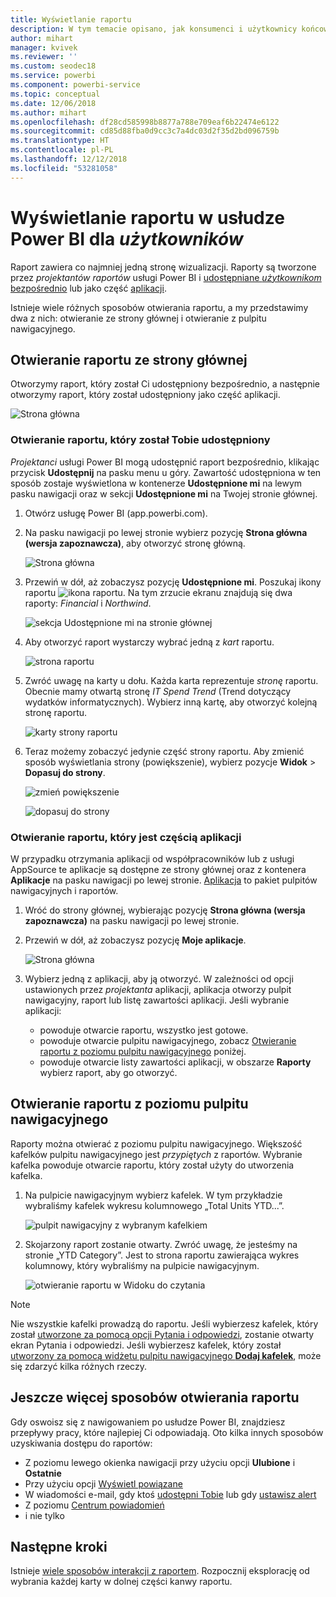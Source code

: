 ```yaml
---
title: Wyświetlanie raportu
description: W tym temacie opisano, jak konsumenci i użytkownicy końcowi usługi Power BI mogą otwierać i wyświetlać raport usługi Power BI.
author: mihart
manager: kvivek
ms.reviewer: ''
ms.custom: seodec18
ms.service: powerbi
ms.component: powerbi-service
ms.topic: conceptual
ms.date: 12/06/2018
ms.author: mihart
ms.openlocfilehash: df28cd585998b8877a788e709eaf6b22474e6122
ms.sourcegitcommit: cd85d88fba0d9cc3c7a4dc03d2f35d2bd096759b
ms.translationtype: HT
ms.contentlocale: pl-PL
ms.lasthandoff: 12/12/2018
ms.locfileid: "53281058"
---
```

# <a name="view-a-report-in-power-bi-service-for-consumers"></a>Wyświetlanie raportu w usłudze Power BI dla *użytkowników*
Raport zawiera co najmniej jedną stronę wizualizacji. Raporty są tworzone przez *projektantów raportów* usługi Power BI i [udostępniane *użytkownikom* bezpośrednio](end-user-shared-with-me.md) lub jako część [aplikacji](end-user-apps.md). 

Istnieje wiele różnych sposobów otwierania raportu, a my przedstawimy dwa z nich: otwieranie ze strony głównej i otwieranie z pulpitu nawigacyjnego. 

<!-- add art-->


## <a name="open-a-report-from-your-home-page"></a>Otwieranie raportu ze strony głównej
Otworzymy raport, który został Ci udostępniony bezpośrednio, a następnie otworzymy raport, który został udostępniony jako część aplikacji.

   ![Strona główna](./media/end-user-report-open/power-bi-home.png)

### <a name="open-a-report-that-has-been-shared-with-you"></a>Otwieranie raportu, który został Tobie udostępniony
*Projektanci* usługi Power BI mogą udostępnić raport bezpośrednio, klikając przycisk **Udostępnij** na pasku menu u góry. Zawartość udostępniona w ten sposób zostaje wyświetlona w kontenerze **Udostępnione mi** na lewym pasku nawigacji oraz w sekcji **Udostępnione mi** na Twojej stronie głównej.

1. Otwórz usługę Power BI (app.powerbi.com).

2. Na pasku nawigacji po lewej stronie wybierz pozycję **Strona główna (wersja zapoznawcza)**, aby otworzyć stronę główną.  

   ![Strona główna](./media/end-user-report-open/power-bi-select-home.png)
   
3. Przewiń w dół, aż zobaczysz pozycję **Udostępnione mi**. Poszukaj ikony raportu ![ikona raportu](./media/end-user-report-open/power-bi-report-icon.png). Na tym zrzucie ekranu znajdują się dwa raporty: *Financial* i *Northwind*. 
   
   ![sekcja Udostępnione mi na stronie głównej](./media/end-user-report-open/power-bi-shared.png)

4. Aby otworzyć raport wystarczy wybrać jedną z *kart* raportu.

   ![strona raportu](./media/end-user-report-open/power-bi-report1.png)

5. Zwróć uwagę na karty u dołu. Każda karta reprezentuje *stronę* raportu. Obecnie mamy otwartą stronę *IT Spend Trend* (Trend dotyczący wydatków informatycznych). Wybierz inną kartę, aby otworzyć kolejną stronę raportu. 

   ![karty strony raportu](./media/end-user-report-open/power-bi-tabs.png)

6. Teraz możemy zobaczyć jedynie część strony raportu. Aby zmienić sposób wyświetlania strony (powiększenie), wybierz pozycje **Widok** > **Dopasuj do strony**.

   ![zmień powiększenie](./media/end-user-report-open/power-bi-fit.png)

   ![dopasuj do strony](./media/end-user-report-open/power-bi-report2.png)

### <a name="open-a-report-that-is-part-of-an-app"></a>Otwieranie raportu, który jest częścią aplikacji
W przypadku otrzymania aplikacji od współpracowników lub z usługi AppSource te aplikacje są dostępne ze strony głównej oraz z kontenera **Aplikacje** na pasku nawigacji po lewej stronie. [Aplikacja](end-user-apps.md) to pakiet pulpitów nawigacyjnych i raportów.

1. Wróć do strony głównej, wybierając pozycję **Strona główna (wersja zapoznawcza)** na pasku nawigacji po lewej stronie.

7. Przewiń w dół, aż zobaczysz pozycję **Moje aplikacje**.

   ![Strona główna](./media/end-user-report-open/power-bi-my-apps.png)

8. Wybierz jedną z aplikacji, aby ją otworzyć. W zależności od opcji ustawionych przez *projektanta* aplikacji, aplikacja otworzy pulpit nawigacyjny, raport lub listę zawartości aplikacji. Jeśli wybranie aplikacji:
    - powoduje otwarcie raportu, wszystko jest gotowe.
    - powoduje otwarcie pulpitu nawigacyjnego, zobacz [Otwieranie raportu z poziomu pulpitu nawigacyjnego](#Open-a-report-from-a-dashboard) poniżej.
    - powoduje otwarcie listy zawartości aplikacji, w obszarze **Raporty** wybierz raport, aby go otworzyć.


## <a name="open-a-report-from-a-dashboard"></a>Otwieranie raportu z poziomu pulpitu nawigacyjnego
Raporty można otwierać z poziomu pulpitu nawigacyjnego. Większość kafelków pulpitu nawigacyjnego jest *przypiętych* z raportów. Wybranie kafelka powoduje otwarcie raportu, który został użyty do utworzenia kafelka. 

1. Na pulpicie nawigacyjnym wybierz kafelek. W tym przykładzie wybraliśmy kafelek wykresu kolumnowego „Total Units YTD...”.

    ![pulpit nawigacyjny z wybranym kafelkiem](./media/end-user-report-open/power-bi-dashboard.png)

2.  Skojarzony raport zostanie otwarty. Zwróć uwagę, że jesteśmy na stronie „YTD Category”. Jest to strona raportu zawierająca wykres kolumnowy, który wybraliśmy na pulpicie nawigacyjnym.

    ![otwieranie raportu w Widoku do czytania](./media/end-user-report-open/power-bi-report-new.png)

> [!NOTE]
> Nie wszystkie kafelki prowadzą do raportu. Jeśli wybierzesz kafelek, który został [utworzone za pomocą opcji Pytania i odpowiedzi](end-user-q-and-a.md), zostanie otwarty ekran Pytania i odpowiedzi. Jeśli wybierzesz kafelek, który został [utworzony za pomocą widżetu pulpitu nawigacyjnego **Dodaj kafelek**](../service-dashboard-add-widget.md), może się zdarzyć kilka różnych rzeczy.  


##  <a name="still-more-ways-to-open-a-report"></a>Jeszcze więcej sposobów otwierania raportu
Gdy oswoisz się z nawigowaniem po usłudze Power BI, znajdziesz przepływy pracy, które najlepiej Ci odpowiadają. Oto kilka innych sposobów uzyskiwania dostępu do raportów:
- Z poziomu lewego okienka nawigacji przy użyciu opcji **Ulubione** i **Ostatnie**    
- Przy użyciu opcji [Wyświetl powiązane](end-user-related.md)    
- W wiadomości e-mail, gdy ktoś [udostępni Tobie](../service-share-reports.md) lub gdy [ustawisz alert](end-user-alerts.md)    
- Z poziomu [Centrum powiadomień](end-user-notification-center.md)    
- i nie tylko

## <a name="next-steps"></a>Następne kroki
Istnieje [wiele sposobów interakcji z raportem](end-user-reading-view.md).  Rozpocznij eksplorację od wybrania każdej karty w dolnej części kanwy raportu.

